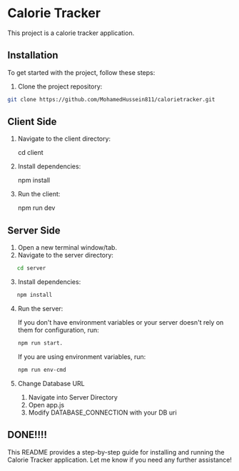 # Calorie Tracker

This project is a calorie tracker application.

## Installation

To get started with the project, follow these steps:

1. Clone the project repository:

```bash
git clone https://github.com/MohamedHussein811/calorietracker.git
```

## Client Side

1. Navigate to the client directory:

   cd client

2. Install dependencies:

   npm install

3. Run the client:

   npm run dev

## Server Side

1. Open a new terminal window/tab.
2. Navigate to the server directory:
```bash
   cd server
```
3. Install dependencies:
```bash
   npm install
```
4. Run the server:

    If you don't have environment variables or your server doesn't rely on them for configuration, run: 
    ```bash
    npm run start.
    ```
    If you are using environment variables, run:
    ```bash
    npm run env-cmd
    ```

5. Change Database URL

   1. Navigate into Server Directory
   2. Open app.js
   3. Modify DATABASE_CONNECTION with your DB uri

## DONE!!!!

This README provides a step-by-step guide for installing and running the Calorie Tracker application. Let me know if you need any further assistance!
